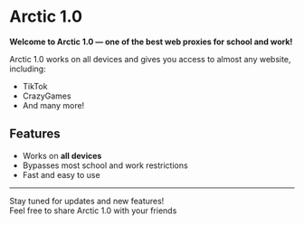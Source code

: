 # Arctic 1.0

**Welcome to Arctic 1.0 — one of the best web proxies for school and work!**

Arctic 1.0 works on all devices and gives you access to almost any website, including:

- TikTok  
- CrazyGames  
- And many more!



##  Features

- Works on **all devices**
- Bypasses most school and work restrictions
- Fast and easy to use

---

Stay tuned for updates and new features!  
Feel free to share Arctic 1.0 with your friends 
